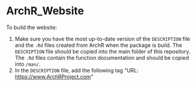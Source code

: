 # ArchR_Website

To build the website:

1. Make sure you have the most up-to-date version of the `DESCRIPTION` file and the `.Rd` files created from ArchR when the package is build. The `DESCRIPTION` file should be copied into the main folder of this repository. The `.Rd` files contain the function documentation and should be copied into `/man/`.
2. In the `DESCRIPTION` file, add the following tag "URL: https://www.ArchRProject.com"